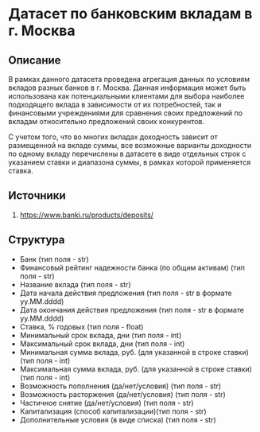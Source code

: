 # Датасет по банковским вкладам в г. Москва #

## Описание ##
В рамках данного датасета проведена агрегация данных по условиям вкладов разных банков в г. Москва. 
Данная информация может быть использована как потенциальными клиентами для выбора наиболее подходящего вклада в зависимости от их потребностей, так и финансовыми учреждениями для сравнения своих предложений по вкладам относительно предложений своих конкурентов.

С учетом того, что во многих вкладах доходность зависит от размещенной на вкладе суммы, все возможные варианты доходности по одному вкладу перечислены в датасете в виде отдельных строк с указанием ставки и диапазона суммы, в рамках которой применяется ставка.

## Источники ##
1. https://www.banki.ru/products/deposits/

## Структура ##
- Банк (тип поля - str)
- Финансовый рейтинг надежности банка	(по общим активам) (тип поля - str)
- Название вклада (тип поля - str)
- Дата начала действия предложения (тип поля - str в формате yy.MM.dddd)	
- Дата окончания действия предложения (тип поля - str в формате yy.MM.dddd)
- Ставка, % годовых (тип поля - float)
- Минимальный срок вклада, дни (тип поля - int)
- Максимальный срок вклада, дни	(тип поля - int)
- Минимальная сумма вклада, руб. (для указанной в строке ставки) (тип поля - int)
- Максимальная сумма вклада, руб.	(для указанной в строке ставки) (тип поля - int)
- Возможность пополнения (да/нет/условия)	(тип поля - str)
- Возможность расторжения	(да/нет/условия) (тип поля - str)
- Частичное снятие (да/нет/условия)	(тип поля - str)
- Капитализация	(способ капитализации)(тип поля - str)
- Дополнительные условия (в виде списка) (тип поля - str)
